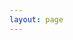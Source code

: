 ```yaml
---
layout: page
---
```


<script setup>
import Gettr from './gettr/GettrPage.vue'
</script>

<Gettr />
